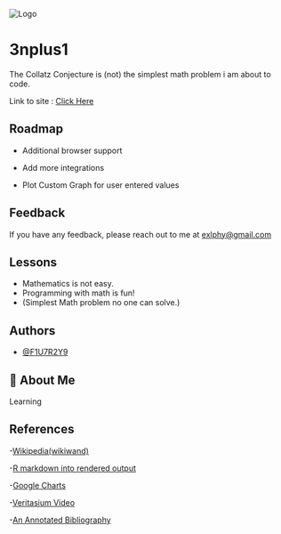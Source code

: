   
![Logo](https://cdn.discordapp.com/attachments/794818958686552145/900413007216132106/unknown.png)

    
# 3nplus1
The Collatz Conjecture is (not) the simplest math problem i am about to code.

Link to site : [Click Here](https://f1u7r2y9.github.io/3nplus1/) 

## Roadmap

- Additional browser support

- Add more integrations

- Plot Custom Graph for user entered values
  
## Feedback

If you have any feedback, please reach out to me at exlphy@gmail.com

## Lessons

- Mathematics is not easy.
- Programming with math is fun!
- (Simplest Math problem no one can solve.)

## Authors

- [@F1U7R2Y9](https://github.com/F1U7R2Y9/)

## 🚀 About Me
Learning

## References

-[Wikipedia(wikiwand)](https://www.wikiwand.com/en/Collatz_conjecture)

-[R markdown into rendered output](https://www.earthdatascience.org/courses/earth-analytics/document-your-science/knit-rmarkdown-document-to-pdf/)

-[Google Charts](https://developers.google.com/chart/interactive/docs/gallery/linechart)

-[Veritasium Video](https://www.youtube.com/watch?v=094y1Z2wpJg)

-[An Annotated Bibliography](https://arxiv.org/pdf/math/0309224.pdf)
